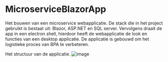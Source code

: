 # MicroserviceBlazorApp
Het bouwen van een microservice webapplicatie. De stack die in het project gebruikt is bestaat uit: Blazor, ASP.NET en SQL server. Vervolgens draait de app in een electron shell, hierdoor heeft de webapplicatie de look en functies van een desktop applicatie. De applicatie is gebouwd om het logistieke proces van BPA te verbeteren.

Het structuur van de applicatie.
![image](https://user-images.githubusercontent.com/79147094/214354650-721db00f-8964-4a5d-a8f7-cc444e775ca5.png)
